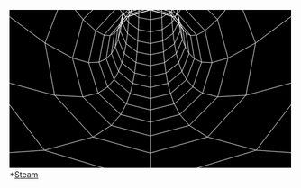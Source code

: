 ![alt text](4d59f15a633b8b448dd01a298c121ad9.gif) 
*[Steam](https://steamcommunity.com/id/yourrbestfriend/gamecards/730)





